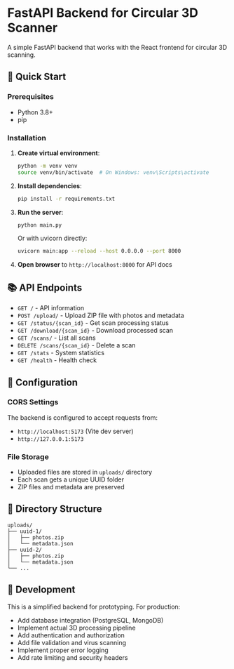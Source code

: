 # FastAPI Backend for Circular 3D Scanner

A simple FastAPI backend that works with the React frontend for circular 3D scanning.

## 🚀 Quick Start

### Prerequisites
- Python 3.8+ 
- pip

### Installation

1. **Create virtual environment**:
   ```bash
   python -m venv venv
   source venv/bin/activate  # On Windows: venv\Scripts\activate
   ```

2. **Install dependencies**:
   ```bash
   pip install -r requirements.txt
   ```

3. **Run the server**:
   ```bash
   python main.py
   ```

   Or with uvicorn directly:
   ```bash
   uvicorn main:app --reload --host 0.0.0.0 --port 8000
   ```

4. **Open browser** to `http://localhost:8000` for API docs

## 📚 API Endpoints

- `GET /` - API information
- `POST /upload/` - Upload ZIP file with photos and metadata  
- `GET /status/{scan_id}` - Get scan processing status
- `GET /download/{scan_id}` - Download processed scan
- `GET /scans/` - List all scans
- `DELETE /scans/{scan_id}` - Delete a scan
- `GET /stats` - System statistics
- `GET /health` - Health check

## 🔧 Configuration

### CORS Settings
The backend is configured to accept requests from:
- `http://localhost:5173` (Vite dev server)
- `http://127.0.0.1:5173`

### File Storage
- Uploaded files are stored in `uploads/` directory
- Each scan gets a unique UUID folder
- ZIP files and metadata are preserved

## 📁 Directory Structure

```
uploads/
├── uuid-1/
│   ├── photos.zip
│   └── metadata.json
├── uuid-2/
│   ├── photos.zip
│   └── metadata.json
└── ...
```

## 🔄 Development

This is a simplified backend for prototyping. For production:
- Add database integration (PostgreSQL, MongoDB)
- Implement actual 3D processing pipeline
- Add authentication and authorization
- Add file validation and virus scanning
- Implement proper error logging
- Add rate limiting and security headers 
